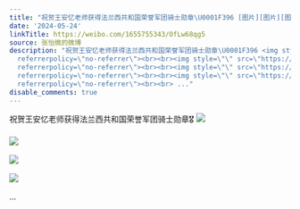 ```yaml
---
title: "祝贺王安忆老师获得法兰西共和国荣誉军团骑士勋章\U0001F396️ [图片][图片][图片][图片]"
date: '2024-05-24'
linkTitle: https://weibo.com/1655755343/OfLw68qg5
source: 张怡微的微博
description: "祝贺王安忆老师获得法兰西共和国荣誉军团骑士勋章\U0001F396️ <img style=\"\" src=\"https://tvax1.sinaimg.cn/large/62b0d24fly1hq0mp6lxn8j21400u0n73.jpg\"
  referrerpolicy=\"no-referrer\"><br><br><img style=\"\" src=\"https://tvax2.sinaimg.cn/large/62b0d24fly1hq0mp6cnc9j21400u07cc.jpg\"
  referrerpolicy=\"no-referrer\"><br><br><img style=\"\" src=\"https://tvax4.sinaimg.cn/large/62b0d24fly1hq0mp5c4soj21400u0n8j.jpg\"
  referrerpolicy=\"no-referrer\"><br><br><img style=\"\" src=\"https://tvax4.sinaimg.cn/large/62b0d24fly1hq0obpiipyj213x0u0n7v.jpg\"
  referrerpolicy=\"no-referrer\"><br><br> ..."
disable_comments: true
---
```

祝贺王安忆老师获得法兰西共和国荣誉军团骑士勋章🎖️ <img style="" src="https://tvax1.sinaimg.cn/large/62b0d24fly1hq0mp6lxn8j21400u0n73.jpg" referrerpolicy="no-referrer"><br><br><img style="" src="https://tvax2.sinaimg.cn/large/62b0d24fly1hq0mp6cnc9j21400u07cc.jpg" referrerpolicy="no-referrer"><br><br><img style="" src="https://tvax4.sinaimg.cn/large/62b0d24fly1hq0mp5c4soj21400u0n8j.jpg" referrerpolicy="no-referrer"><br><br><img style="" src="https://tvax4.sinaimg.cn/large/62b0d24fly1hq0obpiipyj213x0u0n7v.jpg" referrerpolicy="no-referrer"><br><br> ...